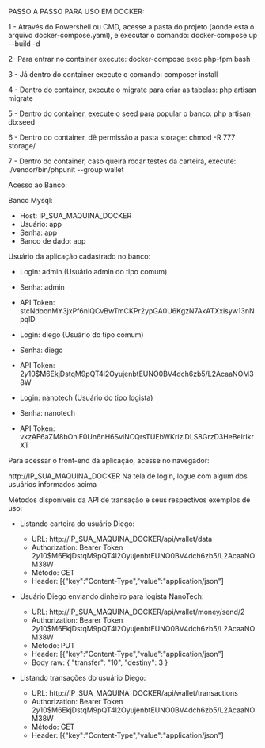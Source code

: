 PASSO A PASSO PARA USO EM DOCKER:

1 - Através do Powershell ou CMD, acesse a pasta do projeto (aonde esta o arquivo docker-compose.yaml), e executar o comando: docker-compose up --build -d

2- Para entrar no container execute: docker-compose exec php-fpm bash

3 - Já dentro do container execute o comando: composer install

4 - Dentro do container, execute o migrate para criar as tabelas: php artisan migrate

5 - Dentro do container, execute o seed para popular o banco: php artisan db:seed

6 - Dentro do container, dê permissão a pasta storage: chmod -R 777 storage/

7 - Dentro do container, caso queira rodar testes da carteira, execute: ./vendor/bin/phpunit --group wallet

Acesso ao Banco:

Banco Mysql:
- Host: IP_SUA_MAQUINA_DOCKER
- Usuário: app
- Senha: app
- Banco de dado: app

Usuário da aplicação cadastrado no banco:

- Login: admin (Usuário admin do tipo comum)
- Senha: admin
- API Token: stcNdoonMY3jxPf6nIQCvBwTmCKPr2ypGA0U6KgzN7AkATXxisyw13nNpqlD

- Login: diego (Usuário do tipo comum)
- Senha: diego
- API Token: $2y$10$M6EkjDstqM9pQT4l2OyujenbtEUNO0BV4dch6zb5/L2AcaaNOM38W

- Login: nanotech (Usuário do tipo logista)
- Senha: nanotech 
- API Token: vkzAF6aZM8bOhiF0Un6nH6SviNCQrsTUEbWKrlziDLS8GrzD3HeBeIrIkrXT

Para acessar o front-end da aplicação, acesse no navegador:

http://IP_SUA_MAQUINA_DOCKER
Na tela de login, logue com algum dos usuários informados acima

Métodos disponíveis da API de transação e seus respectivos exemplos de uso:

- Listando carteira do usuário Diego:
	- URL: http://IP_SUA_MAQUINA_DOCKER/api/wallet/data
	- Authorization: Bearer Token $2y$10$M6EkjDstqM9pQT4l2OyujenbtEUNO0BV4dch6zb5/L2AcaaNOM38W
	- Método: GET
	- Header: [{"key":"Content-Type","value":"application/json"]

- Usuário Diego enviando dinheiro para logista NanoTech:
	- URL: http://IP_SUA_MAQUINA_DOCKER/api/wallet/money/send/2
	- Authorization: Bearer Token $2y$10$M6EkjDstqM9pQT4l2OyujenbtEUNO0BV4dch6zb5/L2AcaaNOM38W
	- Método: PUT
	- Header: [{"key":"Content-Type","value":"application/json"]
	- Body raw: { "transfer": "10", "destiny": 3 }

- Listando transações do usuário Diego:
	- URL: http://IP_SUA_MAQUINA_DOCKER/api/wallet/transactions
	- Authorization: Bearer Token $2y$10$M6EkjDstqM9pQT4l2OyujenbtEUNO0BV4dch6zb5/L2AcaaNOM38W
	- Método: GET
	- Header: [{"key":"Content-Type","value":"application/json"]